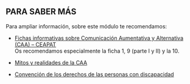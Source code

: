 ## PARA SABER MÁS

Para ampliar información, sobre este módulo te recomendamos:

-   [Fichas informativas sobre Comunicación Aumentativa y Alternativa (CAA) – CEAPAT](http://aulaabierta.arasaac.org/fichas-informativas-comunicacion-aumentativa-alternativa-ceapat)   
Os recomendamos especialmente la ficha 1, 9 (parte I y II) y la 10.

-   [Mitos y realidades de la CAA](http://aulaabierta.arasaac.org/mitos-y-realidades-sobre-la-comunicacion-aumentativa-y-alternativa)  
-   [Convención de los derechos de las personas con discapacidad](https://arasaac.org/materials/es/1508)
<!--stackedit_data:
eyJoaXN0b3J5IjpbLTE4NTUyNjkxNjMsNTA0Njc5NzMyLC00Nj
IwMDg1NiwtMjAzNjE4MTEyMF19
-->